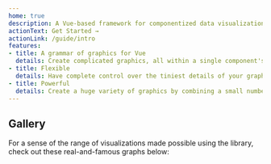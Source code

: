 ```yaml
---
home: true
description: A Vue-based framework for componentized data visualizations
actionText: Get Started →
actionLink: /guide/intro
features:
- title: A grammar of graphics for Vue
  details: Create complicated graphics, all within a single component's template.
- title: Flexible
  details: Have complete control over the tiniest details of your graphic.
- title: Powerful
  details: Create a huge variety of graphics by combining a small number of core components.
---
```


## Gallery

For a sense of the range of visualizations made possible using the library, check out these real-and-famous graphs below:
